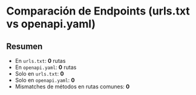 # Comparación de Endpoints (urls.txt vs openapi.yaml)

## Resumen
- En `urls.txt`: **0** rutas
- En `openapi.yaml`: **0** rutas
- Solo en `urls.txt`: **0**
- Solo en `openapi.yaml`: **0**
- Mismatches de métodos en rutas comunes: **0**
